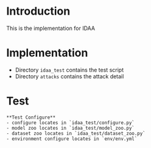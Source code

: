 # Introduction
This is the implementation for IDAA
# Implementation
- Directory `idaa_test` contains the test script 
- Directory `attacks` contains the attack detail 
# Test
```
**Test Configure**
- configure locates in `idaa_test/configure.py`
- model zoo locates in `idaa_test/model_zoo.py`
- dataset zoo locates in `idaa_test/dataset_zoo.py`
- environment configure locates in `env/env.yml`
```
